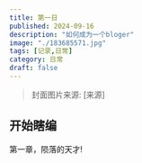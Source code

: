 ```yaml
---
title: 第一日
published: 2024-09-16
description: "如何成为一个bloger"
image: "./183685571.jpg"
tags: [记录,日常]
category: 日常
draft: false
---
```


> 封面图片来源: [来源]

## 开始瞎编

第一章，陨落的天才!